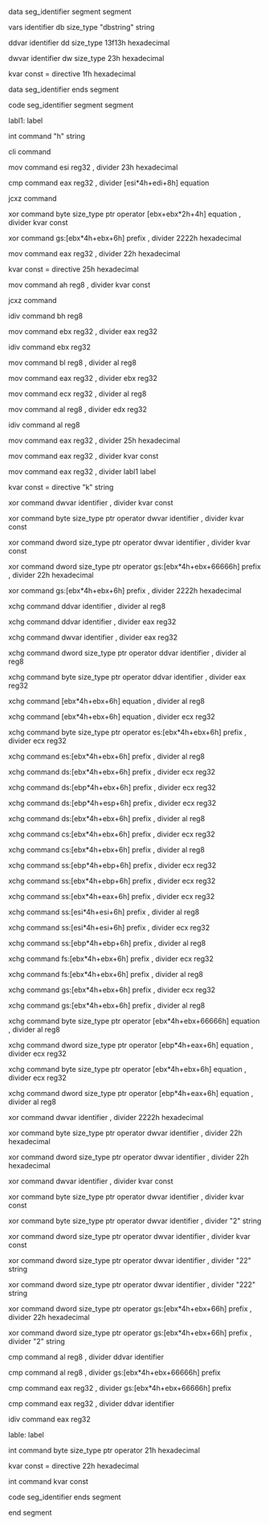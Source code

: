 data seg_identifier
segment segment

vars identifier
db size_type
"dbstring" string

ddvar identifier
dd size_type
13f13h hexadecimal

dwvar identifier
dw size_type
23h hexadecimal

kvar const
= directive
1fh hexadecimal

data seg_identifier
ends segment

code seg_identifier
segment segment

labl1: label

int command
"h" string

cli command

mov command
esi reg32
, divider
23h hexadecimal

cmp command
eax reg32
, divider
[esi*4h+edi+8h] equation

jcxz command

xor command
byte size_type
ptr operator
[ebx+ebx*2h+4h] equation
, divider
kvar const

xor command
gs:[ebx*4h+ebx+6h] prefix
, divider
2222h hexadecimal

mov command
eax reg32
, divider
22h hexadecimal

kvar const
= directive
25h hexadecimal

mov command
ah reg8
, divider
kvar const

jcxz command

idiv command
bh reg8

mov command
ebx reg32
, divider
eax reg32

idiv command
ebx reg32

mov command
bl reg8
, divider
al reg8

mov command
eax reg32
, divider
ebx reg32

mov command
ecx reg32
, divider
al reg8

mov command
al reg8
, divider
edx reg32

idiv command
al reg8

mov command
eax reg32
, divider
25h hexadecimal

mov command
eax reg32
, divider
kvar const

mov command
eax reg32
, divider
labl1 label

kvar const
= directive
"k" string

xor command
dwvar identifier
, divider
kvar const

xor command
byte size_type
ptr operator
dwvar identifier
, divider
kvar const

xor command
dword size_type
ptr operator
dwvar identifier
, divider
kvar const

xor command
dword size_type
ptr operator
gs:[ebx*4h+ebx+66666h] prefix
, divider
22h hexadecimal

xor command
gs:[ebx*4h+ebx+6h] prefix
, divider
2222h hexadecimal

xchg command
ddvar identifier
, divider
al reg8

xchg command
ddvar identifier
, divider
eax reg32

xchg command
dwvar identifier
, divider
eax reg32

xchg command
dword size_type
ptr operator
ddvar identifier
, divider
al reg8

xchg command
byte size_type
ptr operator
ddvar identifier
, divider
eax reg32

xchg command
[ebx*4h+ebx+6h] equation
, divider
al reg8

xchg command
[ebx*4h+ebx+6h] equation
, divider
ecx reg32

xchg command
byte size_type
ptr operator
es:[ebx*4h+ebx+6h] prefix
, divider
ecx reg32

xchg command
es:[ebx*4h+ebx+6h] prefix
, divider
al reg8

xchg command
ds:[ebx*4h+ebx+6h] prefix
, divider
ecx reg32

xchg command
ds:[ebp*4h+ebx+6h] prefix
, divider
ecx reg32

xchg command
ds:[ebp*4h+esp+6h] prefix
, divider
ecx reg32

xchg command
ds:[ebx*4h+ebx+6h] prefix
, divider
al reg8

xchg command
cs:[ebx*4h+ebx+6h] prefix
, divider
ecx reg32

xchg command
cs:[ebx*4h+ebx+6h] prefix
, divider
al reg8

xchg command
ss:[ebp*4h+ebp+6h] prefix
, divider
ecx reg32

xchg command
ss:[ebx*4h+ebp+6h] prefix
, divider
ecx reg32

xchg command
ss:[ebx*4h+eax+6h] prefix
, divider
ecx reg32

xchg command
ss:[esi*4h+esi+6h] prefix
, divider
al reg8

xchg command
ss:[esi*4h+esi+6h] prefix
, divider
ecx reg32

xchg command
ss:[ebp*4h+ebp+6h] prefix
, divider
al reg8

xchg command
fs:[ebx*4h+ebx+6h] prefix
, divider
ecx reg32

xchg command
fs:[ebx*4h+ebx+6h] prefix
, divider
al reg8

xchg command
gs:[ebx*4h+ebx+6h] prefix
, divider
ecx reg32

xchg command
gs:[ebx*4h+ebx+6h] prefix
, divider
al reg8

xchg command
byte size_type
ptr operator
[ebx*4h+ebx+66666h] equation
, divider
al reg8

xchg command
dword size_type
ptr operator
[ebp*4h+eax+6h] equation
, divider
ecx reg32

xchg command
byte size_type
ptr operator
[ebx*4h+ebx+6h] equation
, divider
ecx reg32

xchg command
dword size_type
ptr operator
[ebp*4h+eax+6h] equation
, divider
al reg8

xor command
dwvar identifier
, divider
2222h hexadecimal

xor command
byte size_type
ptr operator
dwvar identifier
, divider
22h hexadecimal

xor command
dword size_type
ptr operator
dwvar identifier
, divider
22h hexadecimal

xor command
dwvar identifier
, divider
kvar const

xor command
byte size_type
ptr operator
dwvar identifier
, divider
kvar const

xor command
byte size_type
ptr operator
dwvar identifier
, divider
"2" string

xor command
dword size_type
ptr operator
dwvar identifier
, divider
kvar const

xor command
dword size_type
ptr operator
dwvar identifier
, divider
"22" string

xor command
dword size_type
ptr operator
dwvar identifier
, divider
"222" string

xor command
dword size_type
ptr operator
gs:[ebx*4h+ebx+66h] prefix
, divider
22h hexadecimal

xor command
dword size_type
ptr operator
gs:[ebx*4h+ebx+66h] prefix
, divider
"2" string

cmp command
al reg8
, divider
ddvar identifier

cmp command
al reg8
, divider
gs:[ebx*4h+ebx+66666h] prefix

cmp command
eax reg32
, divider
gs:[ebx*4h+ebx+66666h] prefix

cmp command
eax reg32
, divider
ddvar identifier

idiv command
eax reg32

lable: label

int command
byte size_type
ptr operator
21h hexadecimal

kvar const
= directive
22h hexadecimal

int command
kvar const

code seg_identifier
ends segment

end segment

